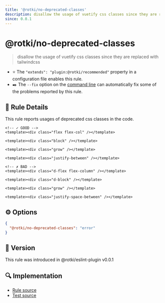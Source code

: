 ```yaml
---
title: '@rotki/no-deprecated-classes'
description: disallow the usage of vuetify css classes since they are replaced with tailwindcss
since: 0.0.1
---
```


# @rotki/no-deprecated-classes

> disallow the usage of vuetify css classes since they are replaced with tailwindcss

- :star: The `"extends": "plugin:@rotki/recommended"` property in a configuration file enables this rule.
- :black_nib:️ The `--fix` option on the [command line](http://eslint.org/docs/user-guide/command-line-interface#fix) can automatically fix some of the problems reported by this rule.

## :book: Rule Details

This rule reports usages of deprecated css classes in the code.

<eslint-code-block fix :rules="{'rotki/no-deprecated-classes': 'error'}">

```vue
<!-- ✓ GOOD -->
<template><div class="flex flex-col" /></template>

<template><div class="block" /></template>

<template><div class="grow" /></template>

<template><div class="justify-between" /></template>

<!-- ✗ BAD -->
<template><div class="d-flex flex-column" /></template>

<template><div class="d-block" /></template>

<template><div class="grow" /></template>

<template><div class="justify-space-between" /></template>
```

</eslint-code-block>

## :gear: Options

```json
{
  "@rotki/no-deprecated-classes": "error"
}
```

## :rocket: Version

This rule was introduced in @rotki/eslint-plugin v0.0.1

## :mag: Implementation

- [Rule source](https://github.com/rotki/eslint-plugin/blob/master/src/rules/no-deprecated-classes.ts)
- [Test source](https://github.com/rotki/eslint-plugin/tree/master/tests/rules/no-deprecated-classes.ts)
